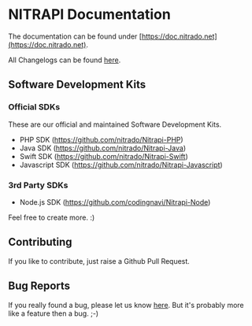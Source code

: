 # NITRAPI Documentation

The documentation can be found under [https://doc.nitrado.net](https://doc.nitrado.net).

All Changelogs can be found [here](https://github.com/nitrado/Nitrapi/blob/master/CHANGELOG.md).

## Software Development Kits

### Official SDKs

These are our official and maintained Software Development Kits.

* PHP SDK (https://github.com/nitrado/Nitrapi-PHP)
* Java SDK (https://github.com/nitrado/Nitrapi-Java)
* Swift SDK (https://github.com/nitrado/Nitrapi-Swift)
* Javascript SDK (https://github.com/nitrado/Nitrapi-Javascript)

### 3rd Party SDKs

* Node.js SDK (https://github.com/codingnavi/Nitrapi-Node)

Feel free to create more. :)

## Contributing

If you like to contribute, just raise a Github Pull Request.

## Bug Reports

If you really found a bug, please let us know [here](https://github.com/nitrado/Nitrapi/issues). But it's probably more like a feature then a bug. ;-)

